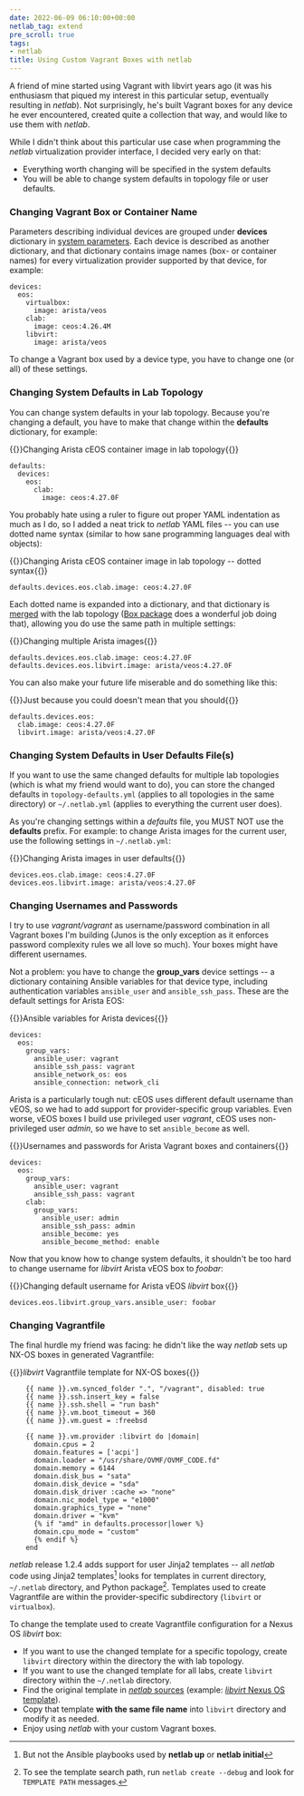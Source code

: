 ```yaml
---
date: 2022-06-09 06:10:00+00:00
netlab_tag: extend
pre_scroll: true
tags:
- netlab
title: Using Custom Vagrant Boxes with netlab
---
```

A friend of mine started using Vagrant with libvirt years ago (it was his enthusiasm that piqued my interest in this particular setup, eventually resulting in *netlab*). Not surprisingly, he's built Vagrant boxes for any device he ever encountered, created quite a collection that way, and would like to use them with *netlab*.

While I didn't think about this particular use case when programming the *netlab* virtualization provider interface, I decided very early on that:

* Everything worth changing will be specified in the system defaults
* You will be able to change system defaults in topology file or user defaults.
<!--more-->
### Changing Vagrant Box or Container Name

Parameters describing individual devices are grouped under **devices** dictionary in [system parameters](https://github.com/ipspace/netlab/blob/dev/netsim/topology-defaults.yml). Each device is described as another dictionary, and that dictionary contains image names (box- or container names) for every virtualization provider supported by that device, for example:

```
devices:
  eos:
    virtualbox:
      image: arista/veos
    clab:
      image: ceos:4.26.4M
    libvirt:
      image: arista/veos
```

To change a Vagrant box used by a device type, you have to change one (or all) of these settings.

### Changing System Defaults in Lab Topology

You can change system defaults in your lab topology. Because you're changing a default, you have to make that change within the **defaults** dictionary, for example:

{{<cc>}}Changing Arista cEOS container image in lab topology{{</cc>}}
```
defaults:
  devices:
    eos:
      clab:
        image: ceos:4.27.0F
```

You probably hate using a ruler to figure out proper YAML indentation as much as I do, so I added a neat trick to *netlab* YAML files -- you can use dotted name syntax (similar to how sane programming languages deal with objects):

{{<cc>}}Changing Arista cEOS container image in lab topology -- dotted syntax{{</cc>}}
```
defaults.devices.eos.clab.image: ceos:4.27.0F
```

Each dotted name is expanded into a dictionary, and that dictionary is [merged](https://netlab.tools/defaults/#defaults-deep-merging) with the lab topology ([Box package](https://github.com/cdgriffith/Box) does a wonderful job doing that), allowing you do use the same path in multiple settings:

{{<cc>}}Changing multiple Arista images{{</cc>}}
```
defaults.devices.eos.clab.image: ceos:4.27.0F
defaults.devices.eos.libvirt.image: arista/veos:4.27.0F
```

You can also make your future life miserable and do something like this:

{{<cc>}}Just because you could doesn't mean that you should{{</cc>}}
```
defaults.devices.eos:
  clab.image: ceos:4.27.0F
  libvirt.image: arista/veos:4.27.0F
```

### Changing System Defaults in User Defaults File(s)

If you want to use the same changed defaults for multiple lab topologies (which is what my friend would want to do), you can store the changed defaults in `topology-defaults.yml` (applies to all topologies in the same directory) or `~/.netlab.yml` (applies to everything the current user does).

As you're changing settings within a *defaults* file, you MUST NOT use the **defaults** prefix. For example: to change Arista images for the current user, use the following settings in `~/.netlab.yml`:

{{<cc>}}Changing Arista images in user defaults{{</cc>}}
```
devices.eos.clab.image: ceos:4.27.0F
devices.eos.libvirt.image: arista/veos:4.27.0F
```

### Changing Usernames and Passwords

I try to use *vagrant/vagrant* as username/password combination in all Vagrant boxes I'm building (Junos is the only exception as it enforces password complexity rules we all love so much). Your boxes might have different usernames.

Not a problem: you have to change the **group_vars** device settings -- a dictionary containing Ansible variables for that device type, including authentication variables `ansible_user` and `ansible_ssh_pass`. These are the default settings for Arista EOS:

{{<cc>}}Ansible variables for Arista devices{{</cc>}}
```
devices:
  eos:
    group_vars:
      ansible_user: vagrant
      ansible_ssh_pass: vagrant
      ansible_network_os: eos
      ansible_connection: network_cli
```

Arista is a particularly tough nut: cEOS uses different default username than vEOS, so we had to add support for provider-specific group variables. Even worse, vEOS boxes I build use privileged user *vagrant*, cEOS uses non-privileged user *admin*, so we have to set `ansible_become` as well.

{{<cc>}}Usernames and passwords for Arista Vagrant boxes and containers{{</cc>}}
```
devices:
  eos:
    group_vars:
      ansible_user: vagrant
      ansible_ssh_pass: vagrant
    clab:
      group_vars:
        ansible_user: admin
        ansible_ssh_pass: admin
        ansible_become: yes
        ansible_become_method: enable    
```

Now that you know how to change system defaults, it shouldn't be too hard to change username for *libvirt* Arista vEOS box to *foobar*:

{{<cc>}}Changing default username for Arista vEOS *libvirt* box{{</cc>}}
```
devices.eos.libvirt.group_vars.ansible_user: foobar
```

### Changing Vagrantfile

The final hurdle my friend was facing: he didn't like the way *netlab* sets up NX-OS boxes in generated Vagrantfile:

{{<cc>}}*libvirt* Vagrantfile template for NX-OS boxes{{</cc>}}
```
    {{ name }}.vm.synced_folder ".", "/vagrant", disabled: true
    {{ name }}.ssh.insert_key = false
    {{ name }}.ssh.shell = "run bash"
    {{ name }}.vm.boot_timeout = 360
    {{ name }}.vm.guest = :freebsd

    {{ name }}.vm.provider :libvirt do |domain|
      domain.cpus = 2
      domain.features = ['acpi']
      domain.loader = "/usr/share/OVMF/OVMF_CODE.fd"
      domain.memory = 6144
      domain.disk_bus = "sata"
      domain.disk_device = "sda"
      domain.disk_driver :cache => "none"
      domain.nic_model_type = "e1000"
      domain.graphics_type = "none"
      domain.driver = "kvm"
      {% if "amd" in defaults.processor|lower %}
      domain.cpu_mode = "custom"
      {% endif %}
    end
```

*netlab* release 1.2.4 adds support for user Jinja2 templates -- all *netlab* code using Jinja2 templates[^NOANS] looks for templates in current directory, `~/.netlab` directory, and Python package[^SPD]. Templates used to create Vagrantfile are within the provider-specific subdirectory (`libvirt` or `virtualbox`).

[^NOANS]: But not the Ansible playbooks used by **netlab up** or **netlab initial**

To change the template used to create Vagrantfile configuration for a Nexus OS *libvirt* box:

* If you want to use the changed template for a specific topology, create `libvirt` directory within the directory the with lab topology.
* If you want to use the changed template for all labs, create `libvirt` directory within the `~/.netlab` directory.
* Find the original template in [*netlab* sources](https://github.com/ipspace/netlab/tree/dev/netsim/templates/provider) (example: [*libvirt* Nexus OS template](https://github.com/ipspace/netlab/blob/dev/netsim/templates/provider/libvirt/nxos-domain.j2)).
* Copy that template **with the same file name** into `libvirt` directory and modify it as needed.
* Enjoy using *netlab* with your custom Vagrant boxes.

[^SPD]: To see the template search path, run `netlab create --debug` and look for `TEMPLATE PATH` messages.